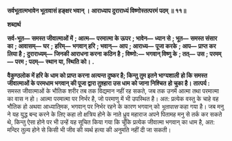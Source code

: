 **सर्वभूतात्मभावेन भूतावासं हङ्क्षर भवान् ।** **आराध्याप दुराराध्यं विष्णोस्तत्परमं पदम् ॥ ११॥** 

**शब्दार्थ** 

**सर्व-भूत—** **समस्त जीवात्माओं में** **; आत्म—** **परमात्मा के ऊपर** **; भावेन—** **ध्यान से** **; भूत—** **समस्त संसार का** **; आवासम्—** **घर** **;** **हरिम्—** **भगवान् हरि** **; भवान्—** **आप** **; आराध्य—** **पूजा करके** **; आप—** **प्राप्त कर लिया है** **; दुराराध्यम्—** **जिनकी आराधना करना** **कठिन है** **; विष्णो:—** **भगवान् विष्णु के** **; तत्—** **उस** **; परमम्—** **परम** **; पदम्—** **स्थान या, स्थिति को।** **.** 

**वैकुण्ठलोक में हरि के धाम को प्राप्त करना अत्यन्त दुष्कर है; किन्तु तुम इतने भाग्यशाली** **हो कि समस्त जीवात्माओं के परमधाम भगवान् की पूजा द्वारा तुश्हारा उस धाम को जाना निश्चित** **हो चुका है।** **तात्पर्य :** समस्त जीवात्माओं के भौतिक शरीर तब तक विद्यमान नहीं रह सकते, जब तक उनमें आत्मा तथा परमात्मा का वास न हो। आत्मा परमात्मा पर निर्भर है, जो परमाणु में भी उपस्थित है। अत: प्रत्येक वस्तु के चाहे वह भौतिक हो अथवा आध्याति्मक, भगवान् पर निर्भर रहने के कारण भगवान् को *भूतावास* कहा गया है। जब मनु ने यह युद्ध बन्द करने के लिए कहा तो क्षत्रिय होने के नाते ध्रुव महाराज अपने पितामह मनु से तर्क कर सकते थे, किन्तु ऐसा होने पर भी उन्हें यह सूचित किया गया कि चूँकि प्रत्येक जीवात्मा भगवान् का धाम है, अत: मन्दिर तुल्य होने से किसी भी जीव की व्यर्थ हत्या की अनुमति नहीं दी जा सकती।  